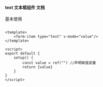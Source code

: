 #### text 文本框组件 文档

基本使用

```vue

<template>
    <form-item type="text" v-mode="value"/>
</template>

<script>
export default {
    setup() {
        const value = ref("") //声明赋值变量
        return {value}
    }
}
</script>
```